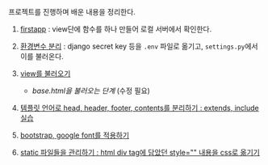 프로젝트를 진행하며 배운 내용을 정리한다.

1. [firstapp](https://github.com/4923/GwangjuAI2/blob/master/02_Rotation/WebApplication/Project/djangoGuide/01_firstapp.md) : view단에 함수를 하나 만들어 로컬 서버에서 확인한다.

2. [환경변수 분리](https://github.com/4923/GwangjuAI2/blob/master/02_Rotation/WebApplication/Project/djangoGuide/02_Seperat_enviromental_settings.md) : django secret key 등을 `.env` 파일로 옮기고, `settings.py`에서 이를 불러온다.

3. [view를 불러오기](https://github.com/4923/GwangjuAI2/blob/master/02_Rotation/WebApplication/Project/djangoGuide/03_make_view.md)
    - *base.html을 불러오는 단계* (수정 필요)

4. [템플릿 언어로 head, header, footer, contents를 분리하기 : extends, include 실습](https://github.com/4923/GwangjuAI2/blob/master/02_Rotation/WebApplication/Project/djangoGuide/04_seperate_structures.md)

5. [bootstrap, google font를 적용하기](https://github.com/4923/GwangjuAI2/blob/master/02_Rotation/WebApplication/Project/djangoGuide/05_design.md)

6. [static 파일들을 관리하기 : html div tag에 담았던 style="" 내용을 css로 옮기기](https://github.com/4923/GwangjuAI2/blob/master/02_Rotation/WebApplication/Project/djangoGuide/06_seperate_statics.md)